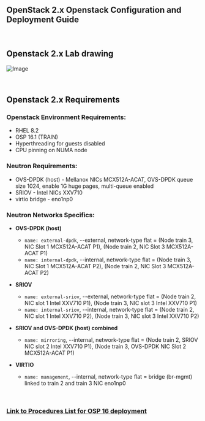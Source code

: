 ## OpenStack 2.x Openstack Configuration and Deployment Guide  

<br/> 

## Openstack 2.x Lab drawing

![Image](https://github.com/grmarxer/Openstack/blob/master/Openstack_2.x_Build_Instructions/illustrations/vcp2-x-lab-drawing.png)  

<br/> 

## Openstack 2.x Requirements

### Openstack Environment Requirements:  
- RHEL 8.2   
- OSP 16.1 (TRAIN) 
- Hyperthreading for guests disabled  
- CPU pinning on NUMA node   

### Neutron Requirements:  
- OVS-DPDK (host) - Mellanox NICs MCX512A-ACAT, OVS-DPDK queue size 1024, enable 1G huge pages, multi-queue enabled  
- SRIOV - Intel NICs XXV710  
- virtio bridge - eno1np0  

### Neutron Networks Specifics:   

- __OVS-DPDK (host)__
    - `name: external-dpdk`, --external, network-type flat = (Node train 3, NIC Slot 1 MCX512A-ACAT P1), (Node train 2, NIC Slot 3 MCX512A-ACAT P1)  
    - `name: internal-dpdk`, --internal, network-type flat = (Node train 3, NIC Slot 1 MCX512A-ACAT P2), (Node train 2, NIC Slot 3 MCX512A-ACAT P2)    

- __SRIOV__  
    - `name: external-sriov`, --external, network-type flat = (Node train 2, NIC slot 1 Intel XXV710 P1), (Node train 3, NIC slot 3 Intel XXV710 P1)  
    - `name: internal-sriov`, --internal, network-type flat = (Node train 2, NIC slot 1 Intel XXV710 P2), (Node train 3, NIC slot 3 Intel XXV710 P2)  

- __SRIOV and OVS-DPDK (host) combined__  
    - `name: mirroring`, --internal, network-type flat = (Node train 2, SRIOV NIC slot 2 Intel XXV710 P1), (Node train 3, OVS-DPDK NIC Slot 2 MCX512A-ACAT P1)  

- __VIRTIO__  
    - `name: management`, --internal, network-type flat = bridge (br-mgmt) linked to train 2 and train 3 NIC eno1np0  

<br/> 

### [Link to Procedures List for OSP 16 deployment](https://github.com/grmarxer/Openstack/tree/master/Openstack_2.x_Build_Instructions/procedures)

